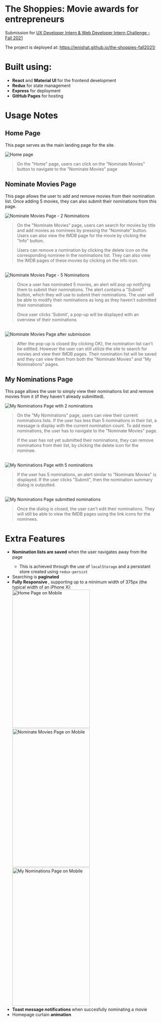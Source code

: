 <h1> The Shoppies: Movie awards for entrepreneurs </h1>

Submission for <a href="https://docs.google.com/document/d/1SdR9rQpocsH5rPTOcxr9noqHRld5NJlylKO9Hf94U8U/edit#heading=h.31w9woubunro"> UX Developer Intern & Web Developer Intern Challenge - Fall 2021 </a>

The project is deployed at: https://jenishat.github.io/the-shoppies-fall2021/

<h1> Built using: </h1>
<ul>
 <li><b>React</b> and <b>Material UI</b> for the frontend development</li>
 <li><b>Redux</b> for state management</li>
 <li><b>Express</b> for deployment </b> </li>
 <li><b>GitHub Pages</b> for hosting </li>
</ul>

<h1> Usage Notes </h1>

<h2> Home Page </h2>
<p>This page serves as the main landing page for the site.</p>
<img src="/docs/images/homepage.JPG" alt="Home page">

> On the "Home" page, users can click on the "Nominate Movies" button to navigate to the "Nominate Movies" page 

<h2> Nominate Movies Page </h2>
<p>This page allows the user to add and remove movies from their nomination list. Once adding 5 movies, they can also submit their nominations from this page.</p>
<img src="/docs/images/nominateMovies.JPG" alt="Nominate Movies Page - 2 Nominations">

> On the "Nominate Movies" page, users can search for movies by title and add movies as nominees by pressing the "Nominate" button. Users can also view the IMDB page for the movie by clicking the "Info" button. 
> 
> Users can remove a nomination by clicking the delete icon on the corresponding nominee in the nominations list. They can also view the IMDB pages of these movies by clicking on the info icon.
> 
<br/>

<img src="/docs/images/nominateMovies5Nominations.JPG" alt="Nominate Movies Page - 5 Nominations">

> Once a user has nominated 5 movies, an alert will pop up notifying them to submit their nominations. The alert contains a "Submit" button, which they will use to submit their nominations. The user will be able to modify their nominations as long as they haven't submitted their nominations
>
> Once user clicks 'Submit', a pop-up will be displayed with an overview of their nominations

<br/>
<img src="/docs/images/nominateMoviesSubmitted.JPG" alt="Nominate Movies Page after submission">

> After the pop-up is closed (by clicking OK), the nomination list can't be editted. However the user can still utilize the site to search for movies and view their IMDB pages. Their nomination list will be saved and they can view them from both the "Nominate Movies" and "My Nominations" pages.

<h2>My Nominations Page</h2>
<p>This page allows the user to simply view their nominations list and remove movies from it (if they haven't already submitted).</p>

<img src="/docs/images/myNominations.JPG" alt="My Nominations Page with 2 nominations">

> On the "My Nominations" page, users can view their current nominations lists. If the user has less than 5 nominations in their list, a message is display with the current nomination count. To add more nominations, the user has to navigate to the "Nominate Movies" page. 
> 
> If the user has not yet submitted their nominations, they can remove nominations from their list, by clicking the delete icon for the nominee.

<br/>
<img src="/docs/images/myNominations5Nominations.JPG" alt="My Nominations Page with 5 nominations">

> If the user has 5 nominations, an alert similar to "Nominate Movies" is displayed. If the user clicks "Submit", then the nomination summary dialog is outputted. 

<br/>
<img src="/docs/images/myNominationsSubmitted.JPG" alt="My Nominations Page submitted nominations">

> Once the dialog is closed, the user can't edit their nominations. They will still be able to view the IMDB pages using the link icons for the nominees.

<h1> Extra Features </h1>
<ul> 
  <li><b>Nomination lists are saved</b> when the user navigates away from the page</li>
      <ul>
       <li>This is achieved through the use of <code>localStorage</code> and a persistant store created using <code>redux-persist</code> </li>
      </ul>
  <li> Searching is <b>paginated</b></li>
  <li> <b>Fully Responsive </b>, supporting up to a minimum width of 375px (the typical width of an iPhone X): <br/>
    <img src="/docs/images/homepageMobile.JPG" alt="Home Page on Mobile" width="255" height="455"/>
    <img src="/docs/images/nominateMoviesMobile.JPG" alt="Nominate Movies Page on Mobile" width="255" height="455"/>
    <img src="/docs/images/myNominationsMobile.JPG" alt="My Nominations Page on Mobile" width="255" height="455"/>
  </li>
  <li> <b>Toast message notifications </b> when succesfully nominating a movie </li>
  <li> Homepage curtain <b>animation</b>
</ul>
 
